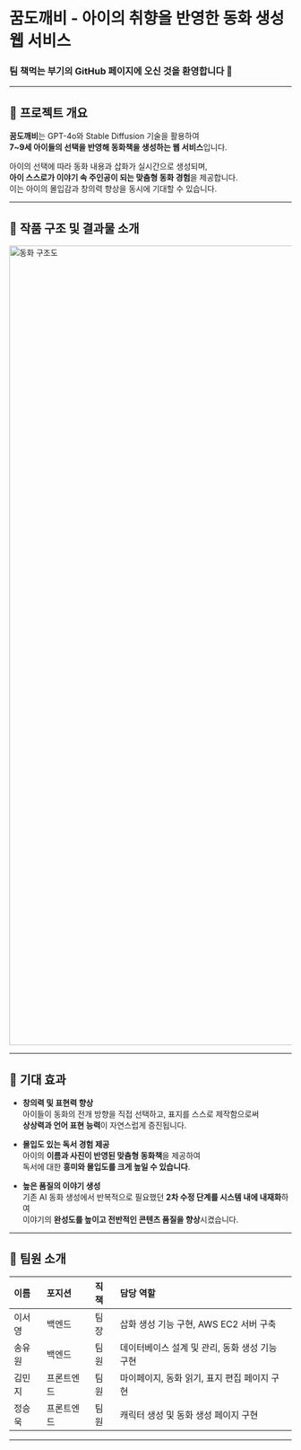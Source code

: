 # 꿈도깨비 - 아이의 취향을 반영한 동화 생성 웹 서비스
### 팀 **책먹는 부기**의 GitHub 페이지에 오신 것을 환영합니다 🌠

---

## 📌 프로젝트 개요

**꿈도깨비**는 GPT-4o와 Stable Diffusion 기술을 활용하여  
**7~9세 아이들의 선택을 반영해 동화책을 생성하는 웹 서비스**입니다.

아이의 선택에 따라 동화 내용과 삽화가 실시간으로 생성되며,  
**아이 스스로가 이야기 속 주인공이 되는 맞춤형 동화 경험**을 제공합니다.  
이는 아이의 몰입감과 창의력 향상을 동시에 기대할 수 있습니다.

---

## 📁 작품 구조 및 결과물 소개

<img width="1425" alt="동화 구조도" src="https://github.com/user-attachments/assets/cd185eba-27fb-48b9-b68e-a324941580d7" />


---

## 🎯 기대 효과

- **창의력 및 표현력 향상**  
  아이들이 동화의 전개 방향을 직접 선택하고, 표지를 스스로 제작함으로써  
  **상상력과 언어 표현 능력**이 자연스럽게 증진됩니다.

- **몰입도 있는 독서 경험 제공**  
  아이의 **이름과 사진이 반영된 맞춤형 동화책**을 제공하여  
  독서에 대한 **흥미와 몰입도를 크게 높일 수 있습니다**.

- **높은 품질의 이야기 생성**  
  기존 AI 동화 생성에서 반복적으로 필요했던 **2차 수정 단계를 시스템 내에 내재화**하여  
  이야기의 **완성도를 높이고 전반적인 콘텐츠 품질을 향상**시켰습니다.

---

## 👥 팀원 소개

| 이름 | 포지션 | 직책 | 담당 역할 |
|:--|:--|:--|:--|
| 이서영 | 백엔드 | 팀장 | 삽화 생성 기능 구현, AWS EC2 서버 구축 |
| 송유원 | 백엔드 | 팀원 | 데이터베이스 설계 및 관리, 동화 생성 기능 구현 |
| 김민지 | 프론트엔드 | 팀원 | 마이페이지, 동화 읽기, 표지 편집 페이지 구현 |
| 정승욱 | 프론트엔드 | 팀원 | 캐릭터 생성 및 동화 생성 페이지 구현 |

---

